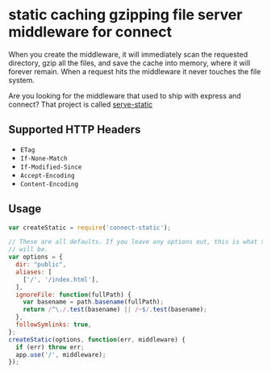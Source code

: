 # static caching gzipping file server middleware for connect

When you create the middleware, it will immediately scan the requested
directory, gzip all the files, and save the cache into memory, where it
will forever remain. When a request hits the middleware it never touches
the file system.

Are you looking for the middleware that used to ship with express and connect?
That project is called [serve-static](https://github.com/expressjs/serve-static)

## Supported HTTP Headers

 * `ETag`
 * `If-None-Match`
 * `If-Modified-Since`
 * `Accept-Encoding`
 * `Content-Encoding`

## Usage

```js
var createStatic = require('connect-static');

// These are all defaults. If you leave any options out, this is what they
// will be.
var options = {
  dir: "public",
  aliases: [
    ['/', '/index.html'],
  ],
  ignoreFile: function(fullPath) {
    var basename = path.basename(fullPath);
    return /^\./.test(basename) || /~$/.test(basename);
  },
  followSymlinks: true,
};
createStatic(options, function(err, middleware) {
  if (err) throw err;
  app.use('/', middleware);
});
```
